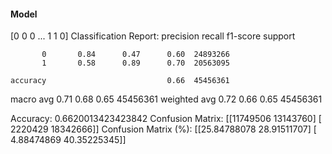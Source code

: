 #### Model
[0 0 0 ... 1 1 0]
Classification Report:
              precision    recall  f1-score   support

           0       0.84      0.47      0.60  24893266
           1       0.58      0.89      0.70  20563095

    accuracy                           0.66  45456361
   macro avg       0.71      0.68      0.65  45456361
weighted avg       0.72      0.66      0.65  45456361

Accuracy: 0.6620013423423842
Confusion Matrix:
[[11749506 13143760]
 [ 2220429 18342666]]
Confusion Matrix (%):
[[25.84788078 28.91511707]
 [ 4.88474869 40.35225345]]
